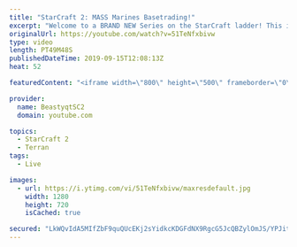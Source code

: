 ```yaml
---
title: "StarCraft 2: MASS Marines Basetrading!"
excerpt: "Welcome to a BRAND NEW Series on the StarCraft ladder! This is the \"Mass Marines to Grandmaster\" challenge, where the only attacking unit that I'm allowed to make is Marines - and that's it! I am allowed to make Medivacs just so that the gaemplay is not too monotonous, but I believe I could even make"
originalUrl: https://youtube.com/watch?v=51TeNfxbivw
type: video
length: PT49M48S
publishedDateTime: 2019-09-15T12:08:13Z
heat: 52

featuredContent: "<iframe width=\"800\" height=\"500\" frameborder=\"0\" src=\"https://www.youtube.com/embed/51TeNfxbivw\" allow=\"accelerometer; autoplay; encrypted-media; gyroscope; picture-in-picture\" allowfullscreen></iframe>"

provider:
  name: BeastyqtSC2
  domain: youtube.com

topics:
  - StarCraft 2
  - Terran
tags:
  - Live

images:
  - url: https://i.ytimg.com/vi/51TeNfxbivw/maxresdefault.jpg
    width: 1280
    height: 720
    isCached: true

secured: "LkWQvIdA5MIfZbF9quQUcEKj2sYidkcKDGFdNX9RgcG5JcQBZylOmJS/YPJitJdS8QPcxQU73ycayfBbSRXDed9g7CEr8hJa7aIuMfMR4FvMwVrE9lL1CcTDv6gEJWAUNRCkElDpHSgMXjkjxCNq8Ed1Nky0v+uWz+/0qkWIK/Df4WsPmLNX5SP67bC2bGlrT0udfHsB9tDPnhgHMDQe/UxvoFLfeWaylg0yhkv5MckSDGOtgWz4U+hleccxpU6k03kWY06w6ypJ0YK0H0u3QNC+oiU5OCQkqwWfCwhfN3UVUL8SLcCdLUXrvAFZXU1prqDKueIe7+AGontlnjLcfICC/hqJwmgomyp8wVBdO9OSZvHK7N7/KhA6KGmMgDJNtC4Rq4KhqOZVnhOOBDINzxAoq89yvSGnGpnJ3Xl81Sc=;MP2LbzA81Fmrw5mtUjOhWg=="
---
```


